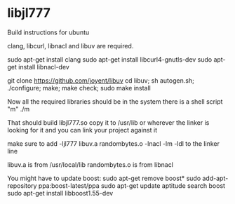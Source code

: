 libjl777
========

Build instructions for ubuntu

clang, libcurl, libnacl and libuv are required.

sudo apt-get install clang
sudo apt-get install libcurl4-gnutls-dev
sudo apt-get install libnacl-dev

git clone https://github.com/joyent/libuv
cd libuv; sh autogen.sh; ./configure; make; make check; sudo make install

Now all the required libraries should be in the system
there is a shell script "m"
./m

That should build libjl777.so
copy it to /usr/lib or wherever the linker is looking for it and you can link your project against it

make sure to add -ljl777 libuv.a randombytes.o -lnacl -lm -ldl to the linker line

libuv.a is from /usr/local/lib
randombytes.o is from libnacl


You might have to update boost:
sudo apt-get remove boost*
sudo add-apt-repository ppa:boost-latest/ppa
sudo apt-get update
aptitude search boost
sudo apt-get install libboost1.55-dev
